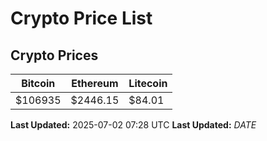 # Crypto Price List

## Crypto Prices
| Bitcoin | Ethereum | Litecoin |
| ------- | -------- | -------- |
| $106935 | $2446.15 | $84.01 |
**Last Updated:** 2025-07-02 07:28 UTC
**Last Updated:** $DATE$

